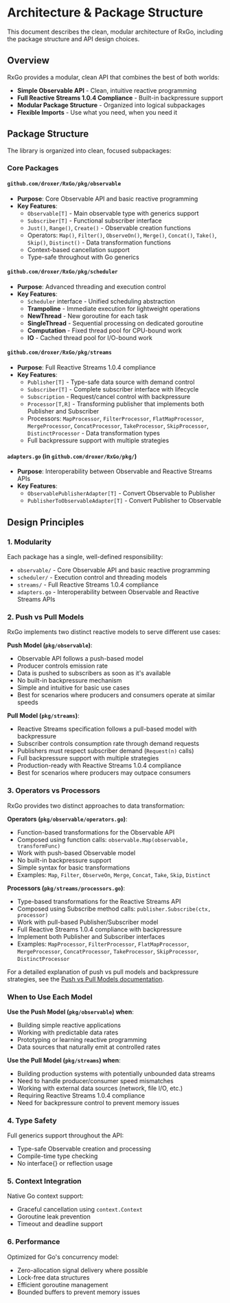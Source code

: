 # Architecture & Package Structure

This document describes the clean, modular architecture of RxGo, including the package structure and API design choices.

## Overview

RxGo provides a modular, clean API that combines the best of both worlds:

- **Simple Observable API** - Clean, intuitive reactive programming
- **Full Reactive Streams 1.0.4 Compliance** - Built-in backpressure support
- **Modular Package Structure** - Organized into logical subpackages
- **Flexible Imports** - Use what you need, when you need it

## Package Structure

The library is organized into clean, focused subpackages:

### Core Packages

#### `github.com/droxer/RxGo/pkg/observable`
- **Purpose**: Core Observable API and basic reactive programming
- **Key Features**:
  - `Observable[T]` - Main observable type with generics support
  - `Subscriber[T]` - Functional subscriber interface
  - `Just()`, `Range()`, `Create()` - Observable creation functions
  - Operators: `Map()`, `Filter()`, `ObserveOn()`, `Merge()`, `Concat()`, `Take()`, `Skip()`, `Distinct()` - Data transformation functions
  - Context-based cancellation support
  - Type-safe throughout with Go generics

#### `github.com/droxer/RxGo/pkg/scheduler`
- **Purpose**: Advanced threading and execution control
- **Key Features**:
  - `Scheduler` interface - Unified scheduling abstraction
  - **Trampoline** - Immediate execution for lightweight operations
  - **NewThread** - New goroutine for each task
  - **SingleThread** - Sequential processing on dedicated goroutine
  - **Computation** - Fixed thread pool for CPU-bound work
  - **IO** - Cached thread pool for I/O-bound work

#### `github.com/droxer/RxGo/pkg/streams`
- **Purpose**: Full Reactive Streams 1.0.4 compliance
- **Key Features**:
  - `Publisher[T]` - Type-safe data source with demand control
  - `Subscriber[T]` - Complete subscriber interface with lifecycle
  - `Subscription` - Request/cancel control with backpressure
  - `Processor[T,R]` - Transforming publisher that implements both Publisher and Subscriber
  - Processors: `MapProcessor`, `FilterProcessor`, `FlatMapProcessor`, `MergeProcessor`, `ConcatProcessor`, `TakeProcessor`, `SkipProcessor`, `DistinctProcessor` - Data transformation types
  - Full backpressure support with multiple strategies

#### `adapters.go` (in `github.com/droxer/RxGo/pkg/`)
- **Purpose**: Interoperability between Observable and Reactive Streams APIs
- **Key Features**:
  - `ObservablePublisherAdapter[T]` - Convert Observable to Publisher
  - `PublisherToObservableAdapter[T]` - Convert Publisher to Observable

## Design Principles

### 1. Modularity
Each package has a single, well-defined responsibility:
- `observable/` - Core Observable API and basic reactive programming
- `scheduler/` - Execution control and threading models
- `streams/` - Full Reactive Streams 1.0.4 compliance
- `adapters.go` - Interoperability between Observable and Reactive Streams APIs

### 2. Push vs Pull Models
RxGo implements two distinct reactive models to serve different use cases:

**Push Model (`pkg/observable`)**:
- Observable API follows a push-based model
- Producer controls emission rate
- Data is pushed to subscribers as soon as it's available
- No built-in backpressure mechanism
- Simple and intuitive for basic use cases
- Best for scenarios where producers and consumers operate at similar speeds

**Pull Model (`pkg/streams`)**:
- Reactive Streams specification follows a pull-based model with backpressure
- Subscriber controls consumption rate through demand requests
- Publishers must respect subscriber demand (`Request(n)` calls)
- Full backpressure support with multiple strategies
- Production-ready with Reactive Streams 1.0.4 compliance
- Best for scenarios where producers may outpace consumers

### 3. Operators vs Processors

RxGo provides two distinct approaches to data transformation:

**Operators (`pkg/observable/operators.go`)**:
- Function-based transformations for the Observable API
- Composed using function calls: `observable.Map(observable, transformFunc)`
- Work with push-based Observable model
- No built-in backpressure support
- Simple syntax for basic transformations
- Examples: `Map`, `Filter`, `ObserveOn`, `Merge`, `Concat`, `Take`, `Skip`, `Distinct`

**Processors (`pkg/streams/processors.go`)**:
- Type-based transformations for the Reactive Streams API
- Composed using Subscribe method calls: `publisher.Subscribe(ctx, processor)`
- Work with pull-based Publisher/Subscriber model
- Full Reactive Streams 1.0.4 compliance with backpressure
- Implement both Publisher and Subscriber interfaces
- Examples: `MapProcessor`, `FilterProcessor`, `FlatMapProcessor`, `MergeProcessor`, `ConcatProcessor`, `TakeProcessor`, `SkipProcessor`, `DistinctProcessor`

For a detailed explanation of push vs pull models and backpressure strategies, see the [Push vs Pull Models documentation](./push-pull-models.md).

### When to Use Each Model

**Use the Push Model (`pkg/observable`) when**:
- Building simple reactive applications
- Working with predictable data rates
- Prototyping or learning reactive programming
- Data sources that naturally emit at controlled rates

**Use the Pull Model (`pkg/streams`) when**:
- Building production systems with potentially unbounded data streams
- Need to handle producer/consumer speed mismatches
- Working with external data sources (network, file I/O, etc.)
- Requiring Reactive Streams 1.0.4 compliance
- Need for backpressure control to prevent memory issues

### 4. Type Safety
Full generics support throughout the API:
- Type-safe Observable creation and processing
- Compile-time type checking
- No interface{} or reflection usage

### 5. Context Integration
Native Go context support:
- Graceful cancellation using `context.Context`
- Goroutine leak prevention
- Timeout and deadline support

### 6. Performance
Optimized for Go's concurrency model:
- Zero-allocation signal delivery where possible
- Lock-free data structures
- Efficient goroutine management
- Bounded buffers to prevent memory issues

